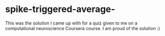 # spike-triggered-average-
This was the solution I came up with for a quiz given to me on a computational neuroscience Coursera course. I am proud of the solution :) 

